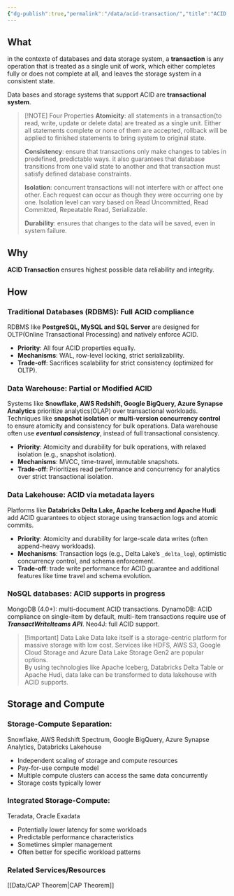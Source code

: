 ```yaml
---
{"dg-publish":true,"permalink":"/data/acid-transaction/","title":"ACID Transaction"}
---
```


## What
in the contexte of databases and data storage system, a **transaction** is any operation that is treated as a single unit of work, which either completes fully or does not complete at all, and leaves the storage system in a consistent state.

Data bases and storage systems that support ACID are **transactional system**.

> [!NOTE] Four Properties
> **Atomicity**: all statements in a transaction(to read, write, update or delete data) are treated as a single unit. Either all statements complete or none of them are accepted, rollback will be applied to finished statements to bring system to original state.
> 
> **Consistency**: ensure that transactions only make changes to tables in predefined, predictable ways. it also guarantees that database transitions from one valid state to another and that transaction must satisfy defined database constraints.
> 
> **Isolation**: concurrent transactions will not interfere with or affect one other. Each request can occur as though they were occurring one by one. Isolation level can vary based on Read Uncommitted, Read Committed, Repeatable Read, Serializable. 
> 
> **Durability**: ensures that changes to the data will be saved, even in system failure.
## Why
**ACID Transaction** ensures highest possible data reliability and integrity.

## How
### **Traditional Databases (RDBMS)**: Full ACID compliance
RDBMS like **PostgreSQL, MySQL and SQL Server** are designed for OLTP(Online Transactional Processing) and natively enforce ACID.
- **Priority**: All four ACID properties equally.
- **Mechanisms**: WAL, row-level locking, strict serializability.
- **Trade-off**: Sacrifices scalability for strict consistency (optimized for OLTP).

### **Data Warehouse**: Partial or Modified ACID
Systems like **Snowflake, AWS Redshift, Google BigQuery, Azure Synapse Analytics** prioritize analytics(OLAP) over transactional workloads. Techniques like **snapshot isolation** or **multi-version concurrency control** to ensure atomicity and consistency for bulk operations. Data warehouse often use ***eventual consistency***, instead of full transactional consistency. 
- **Priority**: Atomicity and durability for bulk operations, with relaxed isolation (e.g., snapshot isolation).
- **Mechanisms**: MVCC, time-travel, immutable snapshots.
- **Trade-off**: Prioritizes read performance and concurrency for analytics over strict transactional isolation.

### **Data Lakehouse**: ACID via metadata layers
Platforms like **Databricks Delta Lake, Apache Iceberg and Apache Hudi** add ACID guarantees to object storage using transaction logs and atomic commits.
- **Priority**: Atomicity and durability for large-scale data writes (often append-heavy workloads).
- **Mechanisms**: Transaction logs (e.g., Delta Lake’s `_delta_log`), optimistic concurrency control, and schema enforcement.
- **Trade-off**: trade write performance for ACID guarantee and additional features like time travel and schema evolution.

### **NoSQL databases**: ACID supports in progress
MongoDB (4.0+): multi-document ACID transactions.
DynamoDB: ACID compliance on single-item by default, multi-item transactions require use of ***TransactWriteIteams API***.
Neo4J: full ACID support.


> [!important] Data Lake
> Data lake itself is a storage-centric platform for massive storage with low cost. 
> Services like HDFS, AWS S3, Google Cloud Storage and Azure Data Lake Storage Gen2 are popular options. \
> By using technologies like Apache Iceberg, Databricks Delta Table or Apache Hudi, data lake can be transformed to data lakehouse with ACID supports.


## Storage and Compute
### **Storage-Compute Separation**:
Snowflake, AWS Redshift Spectrum, Google BigQuery, Azure Synapse Analytics, Databricks Lakehouse
- Independent scaling of storage and compute resources
- Pay-for-use compute model
- Multiple compute clusters can access the same data concurrently
- Storage costs typically lower

### **Integrated Storage-Compute**:
Teradata, Oracle Exadata
- Potentially lower latency for some workloads
- Predictable performance characteristics
- Sometimes simpler management
- Often better for specific workload patterns

### Related Services/Resources
[[Data/CAP Theorem\|CAP Theorem]]
